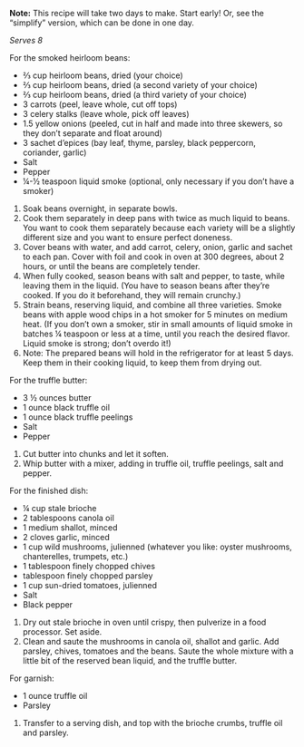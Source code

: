 <strong>Note:</strong> This recipe will take two days to make. Start early! Or, see the “simplify” version, which can be done in one day.

<em>Serves 8</em>

<div class="strong">For the smoked heirloom beans:</div>
<ul>
  <li>⅔ cup heirloom beans, dried (your choice)
  <li>⅔ cup heirloom beans, dried (a second variety of your choice)
  <li>⅔ cup heirloom beans, dried (a third variety of your choice)
  <li>3 carrots (peel, leave whole, cut off tops)
  <li>3 celery stalks (leave whole, pick off leaves)
  <li>1.5 yellow onions (peeled, cut in half and made into three skewers, so they don’t separate and float around)
  <li>3 sachet d’epices (bay leaf, thyme, parsley, black peppercorn, coriander, garlic)
  <li>Salt
  <li>Pepper
  <li>¼-½ teaspoon liquid smoke (optional, only necessary if you don’t have a smoker)
</ul>
 
<ol>
  <li>Soak beans overnight, in separate bowls.
  <li>Cook them separately in deep pans with twice as much liquid to beans. You want to cook them separately because each variety will be a slightly different size and you want to ensure perfect doneness.
  <li>Cover beans with water, and add carrot, celery, onion, garlic and sachet to each pan. Cover with foil and cook in oven at 300 degrees, about 2 hours, or until the beans are completely tender. 
  <li>When fully cooked, season beans with salt and pepper, to taste, while leaving them in the liquid. (You have to season beans after they’re cooked. If you do it beforehand, they will remain crunchy.)
  <li>Strain beans, reserving liquid, and combine all three varieties. Smoke beans with apple wood chips in a hot smoker for 5 minutes on medium heat. (If you don’t own a smoker, stir in small amounts of liquid smoke in batches ¼ teaspoon or less at a time, until you reach the desired flavor. Liquid smoke is strong; don’t overdo it!)
  <li>Note: The prepared beans will hold in the refrigerator for at least 5 days. Keep them in their cooking liquid, to keep them from drying out.
</ol>

<div class="strong">For the truffle butter:</div>
<ul>
  <li>3 ½ ounces butter
  <li>1 ounce black truffle oil
  <li>1 ounce black truffle peelings
  <li>Salt
  <li>Pepper
</ul>

<ol>
  <li>Cut butter into chunks and let it soften.
  <li>Whip butter with a mixer, adding in truffle oil, truffle peelings, salt and pepper. 
</ol>

<div class="strong">For the finished dish:</div>
<ul>
  <li>¼ cup stale brioche
  <li>2 tablespoons canola oil
  <li>1 medium shallot, minced
  <li>2 cloves garlic, minced
  <li>1 cup wild mushrooms, julienned (whatever you like: oyster mushrooms, chanterelles, trumpets, etc.) 
  <li>1 tablespoon finely chopped chives
  <li> tablespoon finely chopped parsley
  <li>1 cup sun-dried tomatoes, julienned
  <li>Salt
  <li>Black pepper
</ul>

<ol>
  <li>Dry out stale brioche in oven until crispy, then pulverize in a food processor. Set aside. 
  <li>Clean and saute the mushrooms in canola oil, shallot and garlic. Add parsley, chives, tomatoes and the beans. Saute the whole mixture with a little bit of the reserved bean liquid, and the truffle butter. 
</ol>

<div class="strong">For garnish:</div>
<ul>
  <li>1 ounce truffle oil
  <li>Parsley
</ul>

<ol>
  <li>Transfer to a serving dish, and top with the brioche crumbs, truffle oil and parsley. 
</ol>
